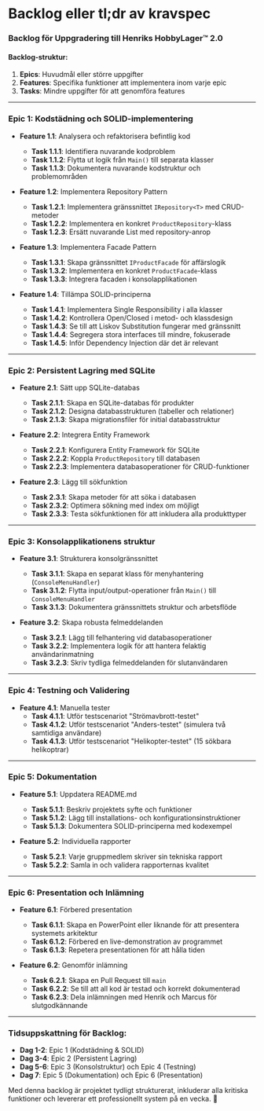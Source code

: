 # Backlog eller tl;dr av kravspec

### Backlog för Uppgradering till **Henriks HobbyLager™ 2.0**

#### **Backlog-struktur:**

1. **Epics**: Huvudmål eller större uppgifter
2. **Features**: Specifika funktioner att implementera inom varje epic
3. **Tasks**: Mindre uppgifter för att genomföra features

---

### **Epic 1: Kodstädning och SOLID-implementering**

- **Feature 1.1**: Analysera och refaktorisera befintlig kod

  - **Task 1.1.1**: Identifiera nuvarande kodproblem
  - **Task 1.1.2**: Flytta ut logik från `Main()` till separata klasser
  - **Task 1.1.3**: Dokumentera nuvarande kodstruktur och problemområden

- **Feature 1.2**: Implementera Repository Pattern

  - **Task 1.2.1**: Implementera gränssnittet `IRepository<T>` med CRUD-metoder
  - **Task 1.2.2**: Implementera en konkret `ProductRepository`-klass
  - **Task 1.2.3**: Ersätt nuvarande List<Product> med repository-anrop

- **Feature 1.3**: Implementera Facade Pattern

  - **Task 1.3.1**: Skapa gränssnittet `IProductFacade` för affärslogik
  - **Task 1.3.2**: Implementera en konkret `ProductFacade`-klass
  - **Task 1.3.3**: Integrera facaden i konsolapplikationen

- **Feature 1.4**: Tillämpa SOLID-principerna
  - **Task 1.4.1**: Implementera Single Responsibility i alla klasser
  - **Task 1.4.2**: Kontrollera Open/Closed i metod- och klassdesign
  - **Task 1.4.3**: Se till att Liskov Substitution fungerar med gränssnitt
  - **Task 1.4.4**: Segregera stora interfaces till mindre, fokuserade
  - **Task 1.4.5**: Inför Dependency Injection där det är relevant

---

### **Epic 2: Persistent Lagring med SQLite**

- **Feature 2.1**: Sätt upp SQLite-databas

  - **Task 2.1.1**: Skapa en SQLite-databas för produkter
  - **Task 2.1.2**: Designa databasstrukturen (tabeller och relationer)
  - **Task 2.1.3**: Skapa migrationsfiler för initial databasstruktur

- **Feature 2.2**: Integrera Entity Framework

  - **Task 2.2.1**: Konfigurera Entity Framework för SQLite
  - **Task 2.2.2**: Koppla `ProductRepository` till databasen
  - **Task 2.2.3**: Implementera databasoperationer för CRUD-funktioner

- **Feature 2.3**: Lägg till sökfunktion
  - **Task 2.3.1**: Skapa metoder för att söka i databasen
  - **Task 2.3.2**: Optimera sökning med index om möjligt
  - **Task 2.3.3**: Testa sökfunktionen för att inkludera alla produkttyper

---

### **Epic 3: Konsolapplikationens struktur**

- **Feature 3.1**: Strukturera konsolgränssnittet

  - **Task 3.1.1**: Skapa en separat klass för menyhantering (`ConsoleMenuHandler`)
  - **Task 3.1.2**: Flytta input/output-operationer från `Main()` till `ConsoleMenuHandler`
  - **Task 3.1.3**: Dokumentera gränssnittets struktur och arbetsflöde

- **Feature 3.2**: Skapa robusta felmeddelanden
  - **Task 3.2.1**: Lägg till felhantering vid databasoperationer
  - **Task 3.2.2**: Implementera logik för att hantera felaktig användarinmatning
  - **Task 3.2.3**: Skriv tydliga felmeddelanden för slutanvändaren

---

### **Epic 4: Testning och Validering**

- **Feature 4.1**: Manuella tester
  - **Task 4.1.1**: Utför testscenariot "Strömavbrott-testet"
  - **Task 4.1.2**: Utför testscenariot "Anders-testet" (simulera två samtidiga användare)
  - **Task 4.1.3**: Utför testscenariot "Helikopter-testet" (15 sökbara helikoptrar)

---

### **Epic 5: Dokumentation**

- **Feature 5.1**: Uppdatera README.md

  - **Task 5.1.1**: Beskriv projektets syfte och funktioner
  - **Task 5.1.2**: Lägg till installations- och konfigurationsinstruktioner
  - **Task 5.1.3**: Dokumentera SOLID-principerna med kodexempel

- **Feature 5.2**: Individuella rapporter
  - **Task 5.2.1**: Varje gruppmedlem skriver sin tekniska rapport
  - **Task 5.2.2**: Samla in och validera rapporternas kvalitet

---

### **Epic 6: Presentation och Inlämning**

- **Feature 6.1**: Förbered presentation

  - **Task 6.1.1**: Skapa en PowerPoint eller liknande för att presentera systemets arkitektur
  - **Task 6.1.2**: Förbered en live-demonstration av programmet
  - **Task 6.1.3**: Repetera presentationen för att hålla tiden

- **Feature 6.2**: Genomför inlämning
  - **Task 6.2.1**: Skapa en Pull Request till `main`
  - **Task 6.2.2**: Se till att all kod är testad och korrekt dokumenterad
  - **Task 6.2.3**: Dela inlämningen med Henrik och Marcus för slutgodkännande

---

### Tidsuppskattning för Backlog:

- **Dag 1-2**: Epic 1 (Kodstädning & SOLID)
- **Dag 3-4**: Epic 2 (Persistent Lagring)
- **Dag 5-6**: Epic 3 (Konsolstruktur) och Epic 4 (Testning)
- **Dag 7**: Epic 5 (Dokumentation) och Epic 6 (Presentation)

Med denna backlog är projektet tydligt strukturerat, inkluderar alla kritiska funktioner och levererar ett professionellt system på en vecka. 🚀

